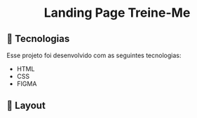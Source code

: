 <h1 align="center"> Landing Page Treine-Me </h1>

## 🚀 Tecnologias

Esse projeto foi desenvolvido com as seguintes tecnologias:

- HTML 
- CSS 
- FIGMA

## 🔖 Layout